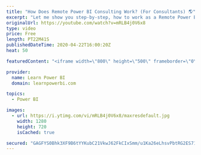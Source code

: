 ```yaml
---
title: "How Does Remote Power BI Consulting Work? (For Consultants) 🌎"
excerpt: "Let me show you step-by-step, how to work as a Remote Power BI Consultant with Clients anywhere in the world. We will cover each important step and also share useful tips and resources around Remote Power BI Consulting.  ➔ Links mentioned in the Video ▪️  How to Become a Power BI Consultant Playlist:"
originalUrl: https://youtube.com/watch?v=mRLB4j0V6x8
type: video
price: Free
length: PT22M41S
publishedDateTime: 2020-04-22T16:00:20Z
heat: 50

featuredContent: "<iframe width=\"800\" height=\"500\" frameborder=\"0\" src=\"https://www.youtube.com/embed/mRLB4j0V6x8\" allow=\"accelerometer; autoplay; encrypted-media; gyroscope; picture-in-picture\" allowfullscreen></iframe>"

provider:
  name: Learn Power BI
  domain: learnpowerbi.com

topics:
  - Power BI

images:
  - url: https://i.ytimg.com/vi/mRLB4j0V6x8/maxresdefault.jpg
    width: 1280
    height: 720
    isCached: true

secured: "GAGFYS0Bhk3XF9B6tYYKubC21VkwJ62FkCIxSmm/u1Ka26eLhsvPbtRG2ES71qRfyCB+nDR+lbaZsBJ/swssYnnRmiDoh3AvceFr7SP62xy5ae07WFlPakdSy2cVLUbeVReYvMf8riZ9T4+WYUURPhFpDDt5+FGvTFdQy6ktv+Ht1x+9cyIkKyQV4KsdmRqHi+NqicVQMtFX0nCqmmoH8QPLHt2dx9c93P9nzjpX0uc1CEva62ziQaBYHTjxh/X5wqZLWXVvEBJSaM/ul/xbnP2b+DyRa+lVWpS+SSGF/2mjO02q+0cwLn+iNcnjhSA4lrSeo67HQiU1kO5ctVHpltNwVxC3CerY3zXUXPCFEkGTy9IpnrMsZ0EC4OZVyZjlF5iSBlbqLDan68e0/1Ma/ZtjguG0XH0TjMmjbco79hk=;Jz3YnRkFr1goWKEqDiP3eA=="
---
```



